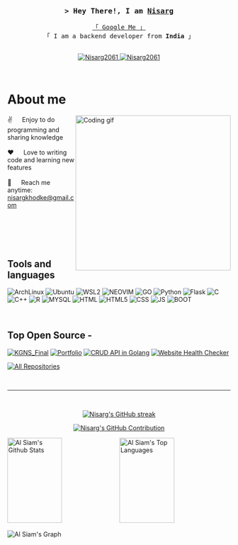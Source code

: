 <!-- Intro  -->
<h3 align="center">
        <samp>&gt; Hey There!, I am
                <b><a target="_blank" href="#">Nisarg</a></b>
        </samp>
</h3>


<p align="center"> 
  <samp>
    <a href="https://www.google.com/search?q=Nisarg+Khodke">「 Google Me 」</a>
    <br>
    「 I am a backend developer from <b>India</b> 」
    <br>
    <br>
  </samp>
</p>

<p align="center">
 <a href="https://linkedin.com/in/nisargkhodke" target="_blank">
  <img src="https://img.shields.io/badge/LinkedIn-0077B5?style=for-the-badge&logo=linkedin&logoColor=white" alt="Nisarg2061"/>
 </a>
 <a href="https://www.instagram.com/nisarg_2061/" target="_blank">
  <img src="https://img.shields.io/badge/Instagram-fe4164?style=for-the-badge&logo=instagram&logoColor=white" alt="Nisarg2061" />
 </a> 
</p>
<br />

<!-- About Section -->
 # About me
 
<p>
 <img align="right" width="350" src="/assets/programmer.gif" alt="Coding gif" />
  
 ✌️ &emsp; Enjoy to do programming and sharing knowledge <br/><br/>
 ❤️ &emsp; Love to writing code and learning new features<br/><br/>
 📧 &emsp; Reach me anytime: nisargkhodke@gmail.com<br/><br/>

</p>

<br/>
<br/>
<br/>

## Tools and languages 

![ArchLinux](https://img.shields.io/badge/Arch_Linux-1793D1?style=for-the-badge&logo=arch-linux&logoColor=white)
![Ubuntu](https://img.shields.io/badge/Ubuntu-E95420?style=for-the-badge&logo=ubuntu&logoColor=white)
![WSL2](https://img.shields.io/badge/WSL-0a97f5?style=for-the-badge&logo=linux&logoColor=white)
![NEOVIM](https://img.shields.io/badge/NeoVim-%2357A143.svg?&style=for-the-badge&logo=neovim&logoColor=white)
![GO](https://img.shields.io/badge/Go-00ADD8?style=for-the-badge&logo=go&logoColor=white)
![Python](https://img.shields.io/badge/Python-3776AB?style=for-the-badge&logo=python&logoColor=white)
![Flask](https://img.shields.io/badge/Flask-000000?style=for-the-badge&logo=flask&logoColor=white)
![C](https://img.shields.io/badge/C-00599C?style=for-the-badge&logo=c&logoColor=white)
![C++](https://img.shields.io/badge/C%2B%2B-00599C?style=for-the-badge&logo=c%2B%2B&logoColor=white)
![R](https://img.shields.io/badge/R-276DC3?style=for-the-badge&logo=r&logoColor=white)
![MYSQL](https://img.shields.io/badge/MySQL-00000F?style=for-the-badge&logo=mysql&logoColor=white)
![HTML](https://img.shields.io/badge/HTML-239120?style=for-the-badge&logo=html5&logoColor=white)
![HTML5](https://img.shields.io/badge/HTML5-E34F26?style=for-the-badge&logo=html5&logoColor=white)
![CSS](https://img.shields.io/badge/CSS3-1572B6?style=for-the-badge&logo=css3&logoColor=white)
![JS](https://img.shields.io/badge/JavaScript-F7DF1E?style=for-the-badge&logo=JavaScript&logoColor=white)
![BOOT](https://img.shields.io/badge/Bootstrap-563D7C?style=for-the-badge&logo=bootstrap&logoColor=white)

<br/>

## Top Open Source -
[![KGNS_Final](https://github-readme-stats.vercel.app/api/pin/?username=Nisarg2061&repo=KGNS_Final&border_color=7F3FBF&bg_color=0D1117&title_color=C9D1D9&text_color=8B949E&icon_color=7F3FBF)](https://github.com/Nisarg2061/KGNS_Final.git)
[![Portfolio](https://github-readme-stats.vercel.app/api/pin/?username=Nisarg2061&repo=Portfolio-P1&border_color=7F3FBF&bg_color=0D1117&title_color=C9D1D9&text_color=8B949E&icon_color=7F3FBF)](https://github.com/Nisarg2061/Portfolio-P1)
[![CRUD API in Golang](https://github-readme-stats.vercel.app/api/pin/?username=Nisarg2061&repo=CRUD-API-in-Golang&border_color=7F3FBF&bg_color=0D1117&title_color=C9D1D9&text_color=8B949E&icon_color=7F3FBF)](https://github.com/Nisarg2061/CRUD-API-in-Golang)
[![Website Health Checker](https://github-readme-stats.vercel.app/api/pin/?username=Nisarg2061&repo=Website-Health-Checker&border_color=7F3FBF&bg_color=0D1117&title_color=C9D1D9&text_color=8B949E&icon_color=7F3FBF)](https://github.com/Nisarg2061/Website-Health-Checker)

<p align="left">
  <a href="https://github.com/Nisarg2061?tab=repositories" target="_blank"><img alt="All Repositories" title="All Repositories" src="https://img.shields.io/badge/-All%20Repos-2962FF?style=for-the-badge&logo=koding&logoColor=white"/></a>
</p>

<br/>
<hr/>
<br/>

<p align="center">
  <a href="https://github.com/Nisarg2061">
    <img src="https://github-readme-streak-stats.herokuapp.com/?user=Nisarg2061&theme=radical&border=7F3FBF&background=0D1117" alt="Nisarg's GitHub streak"/>
  </a>
</p>

<p align="center">
  <a href="https://github.com/Nisarg2061">
    <img src="https://github-profile-summary-cards.vercel.app/api/cards/profile-details?username=Nisarg2061&theme=radical" alt="Nisarg's GitHub Contribution"/>
  </a>
</p>

<a> 
    <a href="https://github.com/Nisarg2061"><img alt="Al Siam's Github Stats" src="https://denvercoder1-github-readme-stats.vercel.app/api?username=Nisarg2061&show_icons=true&count_private=true&theme=react&border_color=7F3FBF&bg_color=0D1117&title_color=F85D7F&icon_color=F8D866" height="192px" width="49.5%"/></a>
  <a href="https://github.com/Nisarg2061"><img alt="Al Siam's Top Languages" src="https://denvercoder1-github-readme-stats.vercel.app/api/top-langs/?username=Nisarg2061&langs_count=8&layout=compact&theme=react&border_color=7F3FBF&bg_color=0D1117&title_color=F85D7F&icon_color=F8D866" height="192px" width="49.5%"/></a>
  <br/>
</a>


![Al Siam's Graph](https://github-readme-activity-graph.vercel.app/graph?username=Nisarg2061&custom_title=Nisarg's%20GitHub%20Activity%20Graph&bg_color=0D1117&color=7F3FBF&line=7F3FBF&point=7F3FBF&area_color=FFFFFF&title_color=FFFFFF&area=true)
